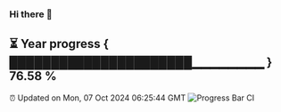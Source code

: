 ### Hi there 👋
⏳ Year progress { ██████████████████████▁▁▁▁▁▁▁▁ } 76.58 %
---
⏰ Updated on Mon, 07 Oct 2024 06:25:44 GMT
![Progress Bar CI](https://github.com/liununu/liununu/workflows/Progress%20Bar%20CI/badge.svg)
